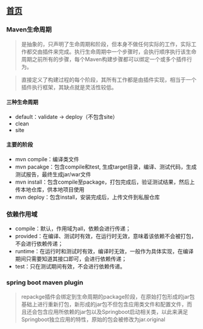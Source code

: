 ## [首页](/blog/)

### Maven生命周期

> 是抽象的，只声明了生命周期和阶段，但本身不做任何实际的工作，实际工作都交由插件来完成。执行生命周期中一个步骤时，会执行顺序执行该生命周期之前所有的步骤，每个Maven构建步骤都可以绑定一个或多个插件行为。

> 直接定义了构建过程的每个阶段，其所有工作都是由插件实现，相当于一个插件执行框架，其缺点就是灵活性较低。

#### 三种生命周期

- default：validate -> deploy（不包含site）
- clean
- site

#### 主要的阶段

- mvn compile：编译类文件
- mvn pacakge：包含compile和test, 生成target目录，编译、测试代码，生成测试报告，最终生成jar/war文件
- mvn install：包含compile至package，打包完成后，验证测试结果，然后上传本地仓库，供本地项目使用
- mvn deploy：包含install，安装完成后，上传文件到私服仓库

### 依赖作用域

- compile：默认，作用域为all，依赖会进行传递；
- provided：在编译、测试时有效，在运行时无效，意味着该依赖不会被打包，不会进行依赖传递；
- runtime：在运行时和测试时有效，编译时无效，一般作为具体实现，在编译期间只需要知道其接口即可，会进行依赖传递；
- test：只在测试期间有效，不会进行依赖传递。

### spring boot maven plugin

> repackge插件会绑定到生命周期的package阶段，在原始打包形成的jar包基础上进行重新打包，新形成的jar包不但包含应用类文件和配置文件，而且还会包含应用所依赖的jar包以及Springboot启动相关类，以此来满足Springboot独立应用的特性，原始的包会被修改为jar.original